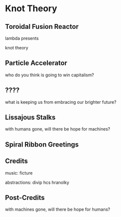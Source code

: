 Knot Theory
===========

Toroidal Fusion Reactor
-----------------------

lambda presents

knot theory

Particle Accelerator
--------------------

who do you think
is going to win
capitalism?

????
----

what is keeping us
from embracing
our brighter future?

Lissajous Stalks
----------------

with humans gone,
will there be hope
for machines?

Spiral Ribbon Greetings
-----------------------

Credits
-------

music:
  ficture

abstractions:
  divip
  hcs
  hranolky

Post-Credits
------------

with machines gone,
will there be hope
for humans?
